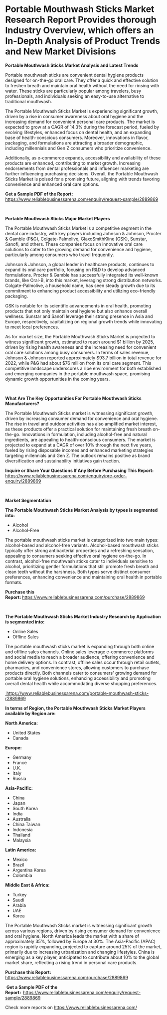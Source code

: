 <p><h1>Portable Mouthwash Sticks Market Research Report Provides thorough Industry Overview, which offers an In-Depth Analysis of Product Trends and New Market Divisions</h1></p><p><strong>Portable Mouthwash Sticks Market Analysis and Latest Trends</strong></p>
<p><p>Portable mouthwash sticks are convenient dental hygiene products designed for on-the-go oral care. They offer a quick and effective solution to freshen breath and maintain oral health without the need for rinsing with water. These sticks are particularly popular among travelers, busy professionals, and individuals seeking an easy-to-use alternative to traditional mouthwash.</p><p>The Portable Mouthwash Sticks Market is experiencing significant growth, driven by a rise in consumer awareness about oral hygiene and the increasing demand for convenient personal care products. The market is expected to grow at a CAGR of 14.3% during the forecast period, fueled by evolving lifestyles, enhanced focus on dental health, and an expanding base of health-conscious consumers. Moreover, innovations in flavor, packaging, and formulations are attracting a broader demographic, including millennials and Gen Z consumers who prioritize convenience. </p><p>Additionally, as e-commerce expands, accessibility and availability of these products are enhanced, contributing to market growth. Increasing endorsements from dental professionals and influencer marketing are further influencing purchasing decisions. Overall, the Portable Mouthwash Sticks Market is poised for a promising future, aligning with trends favoring convenience and enhanced oral care options.</p></p>
<p><strong>Get a Sample PDF of the Report:&nbsp;</strong> <a href="https://www.reliablebusinessarena.com/enquiry/request-sample/2889869?utm_campaign=3189&utm_medium=2&utm_source=Github&utm_content=ia&utm_term=14032025&utm_id=portable-mouthwash-sticks">https://www.reliablebusinessarena.com/enquiry/request-sample/2889869</a></p>
<p>&nbsp;</p>
<p><strong>Portable Mouthwash Sticks Major Market Players</strong></p>
<p><p>The Portable Mouthwash Sticks Market is a competitive segment in the dental care industry, with key players including Johnson & Johnson, Procter & Gamble (P&G), Colgate-Palmolive, GlaxoSmithKline (GSK), Sunstar, Sanofi, and others. These companies focus on innovative oral care solutions to cater to the growing demand for convenience and hygiene, particularly among consumers who travel frequently.</p><p>Johnson & Johnson, a global leader in healthcare products, continues to expand its oral care portfolio, focusing on R&D to develop advanced formulations. Procter & Gamble has successfully integrated its well-known brands, like Oral-B, into this market, leveraging strong distribution networks. Colgate-Palmolive, a household name, has seen steady growth due to its commitment to enhancing product accessibility and utilizing eco-friendly packaging.</p><p>GSK is notable for its scientific advancements in oral health, promoting products that not only maintain oral hygiene but also enhance overall wellness. Sunstar and Sanofi leverage their strong presence in Asia and Europe, respectively, capitalizing on regional growth trends while innovating to meet local preferences.</p><p>As for market size, the Portable Mouthwash Sticks Market is projected to witness significant growth, estimated to reach around $1 billion by 2025, driven by rising health awareness and the increasing need for convenient oral care solutions among busy consumers. In terms of sales revenue, Johnson & Johnson reported approximately $93.7 billion in total revenue for 2022, while P&G had about $76 million from its oral care segment. This competitive landscape underscores a ripe environment for both established and emerging companies in the portable mouthwash space, promising dynamic growth opportunities in the coming years.</p></p>
<p>&nbsp;</p>
<p><strong>What Are The Key Opportunities For Portable Mouthwash Sticks Manufacturers?</strong></p>
<p><p>The Portable Mouthwash Sticks market is witnessing significant growth, driven by increasing consumer demand for convenience and oral hygiene. The rise in travel and outdoor activities has also amplified market interest, as these products offer a practical solution for maintaining fresh breath on-the-go. Innovations in formulation, including alcohol-free and natural ingredients, are appealing to health-conscious consumers. The market is projected to expand at a CAGR of over 10% through the next five years, fueled by rising disposable incomes and enhanced marketing strategies targeting millennials and Gen Z. The outlook remains positive as brand diversification and sustainability initiatives gain traction.</p></p>
<p><strong>Inquire or Share Your Questions If Any Before Purchasing This Report:</strong> <a href="https://www.reliablebusinessarena.com/enquiry/pre-order-enquiry/2889869?utm_campaign=3189&utm_medium=2&utm_source=Github&utm_content=ia&utm_term=14032025&utm_id=portable-mouthwash-sticks">https://www.reliablebusinessarena.com/enquiry/pre-order-enquiry/2889869</a></p>
<p>&nbsp;</p>
<p><strong>Market Segmentation</strong></p>
<p><strong>The Portable Mouthwash Sticks Market Analysis by types is segmented into:</strong></p>
<p><ul><li>Alcohol</li><li>Alcohol-Free</li></ul></p>
<p><p>The portable mouthwash sticks market is categorized into two main types: alcohol-based and alcohol-free variants. Alcohol-based mouthwash sticks typically offer strong antibacterial properties and a refreshing sensation, appealing to consumers seeking effective oral hygiene on-the-go. In contrast, alcohol-free mouthwash sticks cater to individuals sensitive to alcohol, prioritizing gentler formulations that still promote fresh breath and clean teeth without the harshness. Both types serve distinct consumer preferences, enhancing convenience and maintaining oral health in portable formats.</p></p>
<p><strong>Purchase this Report:&nbsp;</strong><a href="https://www.reliablebusinessarena.com/purchase/2889869?utm_campaign=3189&utm_medium=2&utm_source=Github&utm_content=ia&utm_term=14032025&utm_id=portable-mouthwash-sticks">https://www.reliablebusinessarena.com/purchase/2889869</a></p>
<p>&nbsp;</p>
<p><strong>The Portable Mouthwash Sticks Market Industry Research by Application is segmented into:</strong></p>
<p><ul><li>Online Sales</li><li>Offline Sales</li></ul></p>
<p><p>The portable mouthwash sticks market is expanding through both online and offline sales channels. Online sales leverage e-commerce platforms and social media to reach a broader audience, offering convenience and home delivery options. In contrast, offline sales occur through retail outlets, pharmacies, and convenience stores, allowing customers to purchase products directly. Both channels cater to consumers' growing demand for portable oral hygiene solutions, enhancing accessibility and promoting overall dental health while accommodating diverse shopping preferences.</p></p>
<p><a href="https://www.reliablebusinessarena.com/portable-mouthwash-sticks-r2889869?utm_campaign=3189&utm_medium=2&utm_source=Github&utm_content=ia&utm_term=14032025&utm_id=portable-mouthwash-sticks">&nbsp;https://www.reliablebusinessarena.com/portable-mouthwash-sticks-r2889869</a></p>
<p><strong>In terms of Region, the Portable Mouthwash Sticks Market Players available by Region are:</strong></p>
<p>
    <p> <strong> North America: </strong>
        <ul>
            <li>United States</li>
            <li>Canada</li>
        </ul>
        </p> 
    <p> <strong> Europe: </strong>
        <ul>
            <li>Germany</li>
            <li>France</li>
            <li>U.K.</li>
            <li>Italy</li>
            <li>Russia</li>
        </ul>
        </p> 
    <p> <strong> Asia-Pacific: </strong>
        <ul>
            <li>China</li>
            <li>Japan</li>
            <li>South Korea</li>
            <li>India</li>
            <li>Australia</li>
            <li>China Taiwan</li>
            <li>Indonesia</li>
            <li>Thailand</li>
            <li>Malaysia</li>
        </ul>
        </p> 
    <p> <strong> Latin America: </strong>
        <ul>
            <li>Mexico</li>
            <li>Brazil</li>
            <li>Argentina Korea</li>
            <li>Colombia</li>
        </ul>
        </p> 
    <p> <strong> Middle East & Africa: </strong>
        <ul>
            <li>Turkey</li>
            <li>Saudi</li>
            <li>Arabia</li>
            <li>UAE</li>
            <li>Korea</li>
        </ul>
    </p>
    </p>
<p><p>The Portable Mouthwash Sticks market is witnessing significant growth across various regions, driven by rising consumer demand for convenience and oral hygiene. North America leads the market with a share of approximately 35%, followed by Europe at 30%. The Asia-Pacific (APAC) region is rapidly expanding, projected to capture around 25% of the market, primarily due to increasing urbanization and changing lifestyles. China is emerging as a key player, anticipated to contribute about 10% to the global market share, reflecting a rising trend in personal care products.</p></p>
<p><strong>Purchase this Report: </strong><a href="https://www.reliablebusinessarena.com/purchase/2889869?utm_campaign=3189&utm_medium=2&utm_source=Github&utm_content=ia&utm_term=14032025&utm_id=portable-mouthwash-sticks">https://www.reliablebusinessarena.com/purchase/2889869</a></p>
<p>&nbsp;<strong>Get a Sample PDF of the Report:&nbsp;&nbsp;</strong><a href="https://www.reliablebusinessarena.com/enquiry/request-sample/2889869?utm_campaign=3189&utm_medium=2&utm_source=Github&utm_content=ia&utm_term=14032025&utm_id=portable-mouthwash-sticks">https://www.reliablebusinessarena.com/enquiry/request-sample/2889869</a></p>
<p><strong></strong></p>
<p>Check more reports on <a href="https://www.reliablebusinessarena.com/?utm_campaign=3189&utm_medium=2&utm_source=Github&utm_content=ia&utm_term=14032025&utm_id=portable-mouthwash-sticks">https://www.reliablebusinessarena.com/</a></p>